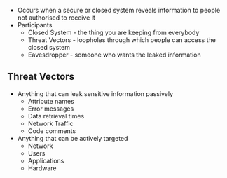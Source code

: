 - Occurs when a secure or closed system reveals information to people not authorised to receive it
- Participants
	- Closed System - the thing you are keeping from everybody
	- Threat Vectors - loopholes through which people can access the closed system
	- Eavesdropper - someone who wants the leaked information

## Threat Vectors
- Anything that can leak sensitive information passively
	- Attribute names
	- Error messages
	- Data retrieval times
	- Network Traffic
	- Code comments
- Anything that can be actively targeted
	- Network
	- Users
	- Applications
	- Hardware